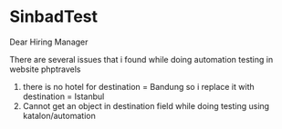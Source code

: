 # SinbadTest

Dear Hiring Manager

There are several issues that i found while doing automation testing in website phptravels
1. there is no hotel for destination = Bandung so i replace it with destination = Istanbul
2. Cannot get an object in destination field while doing testing using katalon/automation
